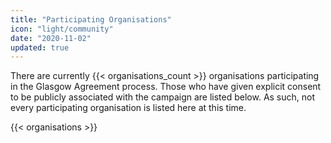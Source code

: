 ```yaml
---
title: "Participating Organisations"
icon: "light/community"
date: "2020-11-02"
updated: true
---
```


There are currently {{< organisations_count >}} organisations participating in the Glasgow Agreement process. Those who have given explicit consent to be publicly associated with the campaign are listed below. As such, not every participating organisation is listed here at this time.

{{< organisations >}}